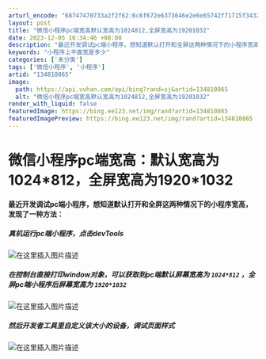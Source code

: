 ```yaml
---
arturl_encode: "68747470733a2f2f62:6c6f672e6373646e2e6e65742f71715f34323631313037342f:61727469636c652f64657461696c732f313334383130383635"
layout: post
title: "微信小程序pc端宽高默认宽高为1024812,全屏宽高为19201032"
date: 2023-12-05 16:34:46 +08:00
description: "最近开发调试pc端小程序，想知道默认打开和全屏这两种情况下的小程序宽高，发现了一种方法：真机运行pc"
keywords: "小程序上平面宽是多少"
categories: ['未分类']
tags: ['微信小程序', '小程序']
artid: "134810865"
image:
  path: https://api.vvhan.com/api/bing?rand=sj&artid=134810865
  alt: "微信小程序pc端宽高默认宽高为1024812,全屏宽高为19201032"
render_with_liquid: false
featuredImage: https://bing.ee123.net/img/rand?artid=134810865
featuredImagePreview: https://bing.ee123.net/img/rand?artid=134810865
---
```


# 微信小程序pc端宽高：默认宽高为1024\*812，全屏宽高为1920\*1032

#### 最近开发调试pc端小程序，想知道默认打开和全屏这两种情况下的小程序宽高，发现了一种方法：

##### 真机运行pc端小程序，点击devTools

![在这里插入图片描述](https://i-blog.csdnimg.cn/blog_migrate/20a59d7ad5224d8683f59037f079dacf.png)

##### 在控制台直接打印window对象，可以获取到pc端默认屏幕宽高为 `1024*812` ，全屏pc端小程序后屏幕宽高为 `1920*1032`

![在这里插入图片描述](https://i-blog.csdnimg.cn/blog_migrate/140f8212477b433e9b1579941a3da9e7.png)

##### 然后开发者工具里自定义该大小的设备，调试页面样式

![在这里插入图片描述](https://i-blog.csdnimg.cn/blog_migrate/868e53f496490391f1e491774c4f5f9c.png)